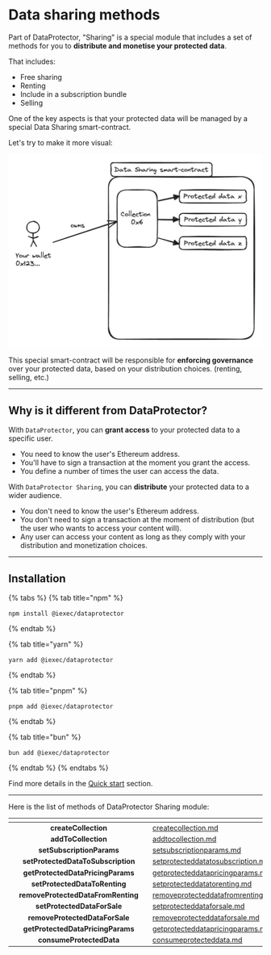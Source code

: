 # Data sharing methods

Part of DataProtector, "Sharing" is a special module that includes a set of methods for you
to **distribute and monetise your protected data**.

That includes:
 - Free sharing
 - Renting
 - Include in a subscription bundle
 - Selling

One of the key aspects is that your protected data will be managed by a special Data Sharing
smart-contract.

Let's try to make it more visual:

![Data Sharing smart-contract](data-sharing-sc.png)

This special smart-contract will be responsible for **enforcing governance** over your protected data,
based on your distribution choices. (renting, selling, etc.)

-----

## Why is it different from DataProtector?

With `DataProtector`, you can **grant access** to your protected data to a specific user.
 - You need to know the user's Ethereum address.
 - You'll have to sign a transaction at the moment you grant the access.
 - You define a number of times the user can access the data.

With `DataProtector Sharing`, you can **distribute** your protected data to a wider audience.
 - You don't need to know the user's Ethereum address.
 - You don't need to sign a transaction at the moment of distribution (but the user who wants to
access your content will).
 - Any user can access your content as long as they comply with your distribution and monetization
choices.

-----

## Installation

{% tabs %}
{% tab title="npm" %}
```
npm install @iexec/dataprotector
```
{% endtab %}

{% tab title="yarn" %}
```
yarn add @iexec/dataprotector
```
{% endtab %}

{% tab title="pnpm" %}
```
pnpm add @iexec/dataprotector
```
{% endtab %}

{% tab title="bun" %}
```
bun add @iexec/dataprotector
```
{% endtab %}
{% endtabs %}

Find more details in the [Quick start](../dataprotector/quick-start.md) section.

-----

Here is the list of methods of DataProtector Sharing module:

<table data-card-size="large" data-view="cards">
  <thead>
  <tr>
    <th align="center"></th>
    <th align="center"></th>
    <th></th>
    <th data-hidden data-card-target data-type="content-ref"></th>
  </tr>
  </thead>
  <tbody>
  <tr>
    <td align="center"></td>
    <td align="center"><strong>createCollection</strong></td>
    <td></td>
    <td><a href="collections/createcollection.md">createcollection.md</a></td>
  </tr>
  <tr>
    <td align="center"></td>
    <td align="center"><strong>addToCollection</strong></td>
    <td></td>
    <td><a href="collections/addtocollection.md">addtocollection.md</a></td>
  </tr>
  <tr>
    <td align="center"></td>
    <td align="center"><strong>setSubscriptionParams</strong></td>
    <td></td>
    <td><a href="subscription/setsubscriptionparams.md">setsubscriptionparams.md</a></td>
  </tr>
  <tr>
    <td align="center"></td>
    <td align="center"><strong>setProtectedDataToSubscription</strong></td>
    <td></td>
    <td><a href="subscription/setprotecteddatatosubscription.md">setprotecteddatatosubscription.md</a></td>
  </tr>
  <tr>
    <td align="center"></td>
    <td align="center"><strong>getProtectedDataPricingParams</strong></td>
    <td></td>
    <td><a href="misc/getprotecteddatapricingparams.md">getprotecteddatapricingparams.md</a></td>
  </tr>
  <tr>
    <td align="center"></td>
    <td align="center"><strong>setProtectedDataToRenting</strong></td>
    <td></td>
    <td><a href="renting/setprotecteddatatorenting.md">setprotecteddatatorenting.md</a></td>
  </tr>
  <tr>
    <td align="center"></td>
    <td align="center"><strong>removeProtectedDataFromRenting</strong></td>
    <td></td>
    <td><a href="renting/removeprotecteddatafromrenting.md">removeprotecteddatafromrenting.md</a></td>
  </tr>
  <tr>
    <td align="center"></td>
    <td align="center"><strong>setProtectedDataForSale</strong></td>
    <td></td>
    <td><a href="selling/setprotecteddataforsale.md">setprotecteddataforsale.md</a></td>
  </tr>
  <tr>
    <td align="center"></td>
    <td align="center"><strong>removeProtectedDataForSale</strong></td>
    <td></td>
    <td><a href="selling/removeprotecteddataforsale.md">removeprotecteddataforsale.md</a></td>
  </tr>
  <tr>
    <td align="center"></td>
    <td align="center"><strong>getProtectedDataPricingParams</strong></td>
    <td></td>
    <td><a href="misc/getprotecteddatapricingparams.md">getprotecteddatapricingparams.md</a></td>
  </tr>
  <tr>
    <td align="center"></td>
    <td align="center"><strong>consumeProtectedData</strong></td>
    <td></td>
    <td><a href="misc/consumeprotecteddata.md">consumeprotecteddata.md</a></td>
  </tr>
  </tbody>
</table>
